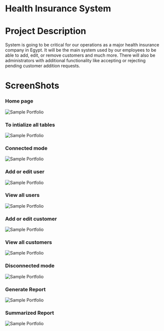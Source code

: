 # Health Insurance System
# Project Description
System is going to be critical for our operations as a major health insurance company in Egypt. It will be the main system used by our employees to be able to add, edit, or remove customers and much more. 
There will also be administrators with additional functionality like accepting or rejecting pending customer addition requests.
# ScreenShots
### Home page
 ![Sample Portfolio](https://github.com/Mohamed247/Software-Engineering-Course-Project/blob/master/Software-Engineering-Course-Project/ScreenShots/1.PNG)
 ### To intialize all tables
 ![Sample Portfolio](https://github.com/Mohamed247/Software-Engineering-Course-Project/blob/master/Software-Engineering-Course-Project/ScreenShots/10.PNG)
  ### Connected mode
 ![Sample Portfolio](https://github.com/Mohamed247/Software-Engineering-Course-Project/blob/master/Software-Engineering-Course-Project/ScreenShots/2.PNG)
  ### Add or edit user
 ![Sample Portfolio](https://github.com/Mohamed247/Software-Engineering-Course-Project/blob/master/Software-Engineering-Course-Project/ScreenShots/3.PNG)
  ### View all users
 ![Sample Portfolio](https://github.com/Mohamed247/Software-Engineering-Course-Project/blob/master/Software-Engineering-Course-Project/ScreenShots/4.PNG)
  ### Add or edit customer
 ![Sample Portfolio](https://github.com/Mohamed247/Software-Engineering-Course-Project/blob/master/Software-Engineering-Course-Project/ScreenShots/5.PNG)
  ### View all customers
 ![Sample Portfolio](https://github.com/Mohamed247/Software-Engineering-Course-Project/blob/master/Software-Engineering-Course-Project/ScreenShots/6.PNG)
  ### Disconnected mode
 ![Sample Portfolio](https://github.com/Mohamed247/Software-Engineering-Course-Project/blob/master/Software-Engineering-Course-Project/ScreenShots/7.PNG)
  ### Generate Report
 ![Sample Portfolio](https://github.com/Mohamed247/Software-Engineering-Course-Project/blob/master/Software-Engineering-Course-Project/ScreenShots/8.PNG)
  ### Summarized Report
 ![Sample Portfolio](https://github.com/Mohamed247/Software-Engineering-Course-Project/blob/master/Software-Engineering-Course-Project/ScreenShots/9.PNG)
